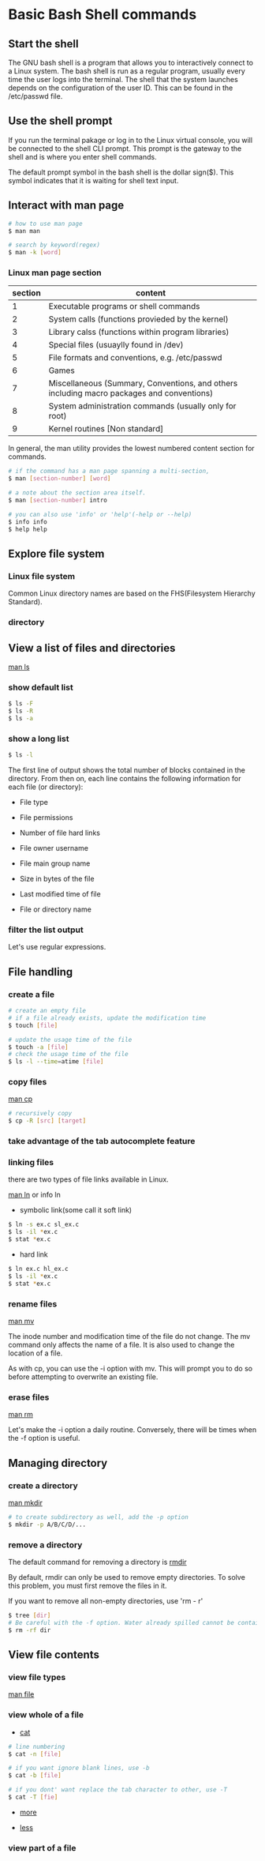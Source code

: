 # Basic Bash Shell commands

## Start the shell

The GNU bash shell is a program that allows you to interactively connect to a Linux system. The bash shell is run as a regular program, usually every time the user logs into the terminal. The shell that the system launches depends on the configuration of the user ID. This can be found in the /etc/passwd file.


## Use the shell prompt

If you run the terminal pakage or log in to the Linux virtual console, you will be connected to the shell CLI prompt.
This prompt is the gateway to the shell and is where you enter shell commands.

The default prompt symbol in the bash shell is the dollar sign($). This symbol indicates that it is waiting for shell text input.


## Interact with man page

```bash
# how to use man page
$ man man

# search by keyword(regex)
$ man -k [word]
```

### Linux man page section

| section | content                                                                                   |
|---------|-------------------------------------------------------------------------------------------|
|    1    | Executable programs or shell commands                                                     |
|    2    | System calls (functions provieded by the kernel)                                          |
|    3    | Library calss (functions within program libraries)                                        |
|    4    | Special files (usuaylly found in /dev)                                                    |
|    5    | File formats and conventions, e.g. /etc/passwd                                            |
|    6    | Games                                                                                     |
|    7    | Miscellaneous (Summary, Conventions, and others including macro packages and conventions) |
|    8    | System administration commands (usually only for root)                                    |
|    9    | Kernel routines [Non standard]                                                            |

In general, the man utility provides the lowest numbered content section for commands.

```bash
# if the command has a man page spanning a multi-section,
$ man [section-number] [word]

# a note about the section area itself.
$ man [section-number] intro

# you can also use 'info' or 'help'(-help or --help)
$ info info
$ help help
```


## Explore file system

### Linux file system

Common Linux directory names are based on the FHS(Filesystem Hierarchy Standard).

### directory


## View a list of files and directories

[man ls](https://man7.org/linux/man-pages/man1/ls.1.html)

### show default list

```bash
$ ls -F
$ ls -R
$ ls -a
```

### show a long list

```bash
$ ls -l
```

The first line of output shows the total number of blocks contained in the directory.
From then on, each line contains the following information for each file (or directory):

* File type

* File permissions

* Number of file hard links

* File owner username

* File main group name

* Size in bytes of the file

* Last modified time of file

* File or directory name


### filter the list output

Let's use regular expressions.


## File handling


### create a file

```bash
# create an empty file
# if a file already exists, update the modification time
$ touch [file]

# update the usage time of the file
$ touch -a [file]
# check the usage time of the file
$ ls -l --time=atime [file]
```

### copy files
[man cp](https://man7.org/linux/man-pages/man1/cp.1.html)

```bash
# recursively copy
$ cp -R [src] [target]
```

### take advantage of the tab autocomplete feature

### linking files

there are two types of file links available in Linux.

[man ln](https://man7.org/linux/man-pages/man1/ln.1.html) or info ln

* symbolic link(some call it soft link)
``` bash
$ ln -s ex.c sl_ex.c
$ ls -il *ex.c
$ stat *ex.c
```

* hard link
``` bash
$ ln ex.c hl_ex.c
$ ls -il *ex.c
$ stat *ex.c
```

### rename files

[man mv](https://man7.org/linux/man-pages/man1/mv.1.html)

The inode number and modification time of the file do not change.
The mv command only affects the name of a file.
It is also used to change the location of a file.

As with cp, you can use the -i option with mv.
This will prompt you to do so before attempting to overwrite an existing file.

### erase files

[man rm](https://man7.org/linux/man-pages/man1/rm.1.html)

Let's make the -i option a daily routine.
Conversely, there will be times when the -f option is useful.


## Managing directory

### create a directory

[man mkdir](https://man7.org/linux/man-pages/man1/mkdir.1.html)

```bash
# to create subdirectory as well, add the -p option
$ mkdir -p A/B/C/D/...
```


### remove a directory

The default command for removing a directory is [rmdir](https://man7.org/linux/man-pages/man1/rmdir.1.html)

By default, rmdir can only be used to remove empty directories.
To solve this problem, you must first remove the files in it.

If you want to remove all non-empty directories, use 'rm - r'

```bash
$ tree [dir]
# Be careful with the -f option. Water already spilled cannot be contained.
$ rm -rf dir
```


## View file contents


### view file types

[man file](https://man7.org/linux/man-pages/man1/file.1.html)

### view whole of a file

* [cat](https://man7.org/linux/man-pages/man1/cat.1.html)
```bash
# line numbering
$ cat -n [file]

# if you want ignore blank lines, use -b
$ cat -b [file]

# if you dont' want replace the tab character to other, use -T
$ cat -T [fie]
```

* [more](https://man7.org/linux/man-pages/man1/more.1.html)

* [less](https://man7.org/linux/man-pages/man1/less.1.html)

### view part of a file
